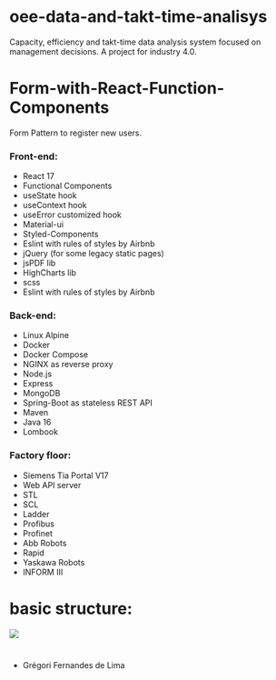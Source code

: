 # oee-data-and-takt-time-analisys
 Capacity, efficiency and takt-time data analysis system focused on management decisions. A project for industry 4.0.
 
 # Form-with-React-Function-Components
 Form Pattern to register new users.

### Front-end:

- React 17
- Functional Components
- useState hook
- useContext hook
- useError customized hook
- Material-ui
- Styled-Components
- Eslint with rules of styles by Airbnb
- jQuery (for some legacy static pages)
- jsPDF lib
- HighCharts lib
- scss
- Eslint with rules of styles by Airbnb

### Back-end:

- Linux Alpine
- Docker
- Docker Compose
- NGINX as reverse proxy
- Node.js
- Express
- MongoDB
- Spring-Boot as stateless REST API
- Maven
- Java 16
- Lombook

### Factory floor:

- Siemens Tia Portal V17
- Web API server
- STL
- SCL
- Ladder
- Profibus
- Profinet
- Abb Robots
- Rapid
- Yaskawa Robots
- INFORM III


# basic structure:
![](https://github.com/gregoriLima/oee-data-and-takt-time-analisys/blob/main/basicStructure.png)
#

  - Grégori Fernandes de Lima

